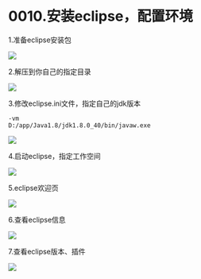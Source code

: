 # 0010.安装eclipse，配置环境

1.准备eclipse安装包

![](https://my-markdown-picgo.oss-cn-shenzhen.aliyuncs.com/img/20200415215229.png)


2.解压到你自己的指定目录

![](https://my-markdown-picgo.oss-cn-shenzhen.aliyuncs.com/img/20200415215244.png)


3.修改eclipse.ini文件，指定自己的jdk版本

```
-vm
D:/app/Java1.8/jdk1.8.0_40/bin/javaw.exe
```

![](https://my-markdown-picgo.oss-cn-shenzhen.aliyuncs.com/img/20200415215259.png)


4.启动eclipse，指定工作空间


![](https://my-markdown-picgo.oss-cn-shenzhen.aliyuncs.com/img/20200415215312.png)


5.eclipse欢迎页


![](https://my-markdown-picgo.oss-cn-shenzhen.aliyuncs.com/img/20200415215328.png)


6.查看eclipse信息

![](https://my-markdown-picgo.oss-cn-shenzhen.aliyuncs.com/img/20200415215342.png)


7.查看eclipse版本、插件

![](https://my-markdown-picgo.oss-cn-shenzhen.aliyuncs.com/img/20200415215356.png)


